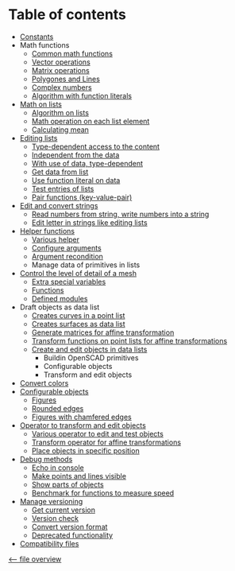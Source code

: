 Table of contents
=================

- [Constants](constants.md)
- Math functions
  - [Common math functions](math.md)
  - [Vector operations](math_vector.md)
  - [Matrix operations](math_matrix.md)
  - [Polygones and Lines](math_polygon.md)
  - [Complex numbers](math_complex.md)
  - [Algorithm with function literals](math_function.md)
- [Math on lists](list_math.md)
  - [Algorithm on lists](list_math.md#algorithm-on-lists-)
  - [Math operation on each list element](list_math.md#math-operation-on_each-list-element-)
  - [Calculating mean](list_mean.md)
- [Editing lists](list.md#editing-lists-)
  - [Type-dependent access to the content](list.md#different-type-of-data-)
  - [Independent from the data](list.md#edit-list-independent-from-the-data-)
  - [With use of data, type-dependent](list.md#edit-list-with-use-of-data-depend-on-type-)
  - [Get data from list](list.md#get-data-from-list-)
  - [Use function literal on data](list.md#edit-list-use-function-literal-on-data-)
  - [Test entries of lists](list.md#test-entries-of-lists-)
  - [Pair functions (key-value-pair)](list.md#pair-functions-)
- [Edit and convert strings](string.md)
  - [Read numbers from string, write numbers into a string](string.md#convert-strings-)
  - [Edit letter in strings like editing lists](string.md#edit-letter-in-strings-)
- [Helper functions](helper.md)
  - [Various helper](helper.md#native-helper-functions-)
  - [Configure arguments](helper.md#configure-arguments-)
  - [Argument recondition](helper.md#recondition-arguments-of-functions-)
  - Manage data of primitives in lists
- [Control the level of detail of a mesh](extend.md)
  - [Extra special variables](extend.md#special-variables-)
  - [Functions](extend.md#functions-)
  - [Defined modules](extend.md#defined-modules-)
- Draft objects as data list
  - [Creates curves in a point list](draft_curves.md)
  - [Creates surfaces as data list](draft_surface.md)
  - [Generate matrices for affine transformation](draft_matrix.md)
  - [Transform functions on point lists for affine transformations](draft_transform.md)
  - [Create and edit objects in data lists](draft_primitives.md)
    - Buildin OpenSCAD primitives
    - Configurable objects
    - Transform and edit objects
- [Convert colors](color.md)
- [Configurable objects](object.md)
  - [Figures](object.md#figures-)
  - [Rounded edges](object.md#rounded-edges-)
  - [Figures with chamfered edges](object.md#figures-with-chamfered-edges-)
- [Operator to transform and edit objects](operator.md)
  - [Various operator to edit and test objects](operator.md#edit-and-test-objects-)
  - [Transform operator for affine transformations](operator.md#transform-operator-)
  - [Place objects in specific position](operator.md#place-objects-)
- [Debug methods](debug.md)
  - [Echo in console](debug.md#echo-in-console-)
  - [Make points and lines visible](debug.md#make-points-and-lines-visible-)
  - [Show parts of objects](debug.md#show-parts-of-objects-)
  - [Benchmark for functions to measure speed](debug.md#benchmark-function-)
- [Manage versioning](version.md)
  - [Get current version](version.md#current-version-)
  - [Version check](version.md#version-check-)
  - [Convert version format](version.md#convert-version-format-)
  - [Deprecated functionality](version.md#deprecated-functionality-)
- [Compatibility files](antiquity.md)

[<-- file overview](file_overview.md)
